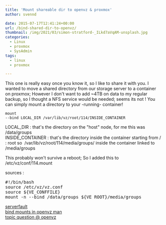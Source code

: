 ```yaml
---
title: 'Mount shareable dir to openvz & proxmox'
author: svennd

date: 2015-07-17T12:41:24+00:00
url: /bind-shared-dir-to-openvz/
thumbnail: /img/2021/03/simon-stratford-_ILkd7aVqAM-unsplash.jpg
categories:
  - Linux
  - proxmox
  - SysAdmin
tags:
  - linux
  - proxmox

---
```

This one is really easy once you know it, so I like to share it with you. I wanted to move a shared directory from our storage server to a container on proxmox; However I don't want to add ~4TB on data to my regular backup, so I thought a NFS service would be needed; seems its not ! You can simply mount a directory to your -running- container!

<code class="EnlighterJSRAW" data-enlighter-language="null">mount --bind LOCAL_DIR /var/lib/vz/root/114/INSIDE_CONTAINER</code>

LOCAL_DIR : that's the directory on the "host" node, for me this was /data/groups  
INSIDE_CONTAINER : that's the directory inside the container starting from / : root so  /var/lib/vz/root/114/media/groups/ inside the container linked to /media/groups

This probably won't survive a reboot; So I added this to /etc/vz/conf/114.mount

sources :

<pre class="EnlighterJSRAW" data-enlighter-language="shell" data-enlighter-linenumbers="false">#!/bin/bash
source /etc/vz/vz.conf
source ${VE_CONFFILE}
mount -n --bind /data/groups ${VE_ROOT}/media/groups
</pre>

[serverfault][1]  
[bind mounts in openvz man][2]  
[topic question @ openvz][3]

 [1]: http://serverfault.com/questions/241966/openvz-share-a-folder-between-containers
 [2]: http://wiki.openvz.org/Bind_mounts
 [3]: http://forum.openvz.org/index.php?t=msg&goto=42129&